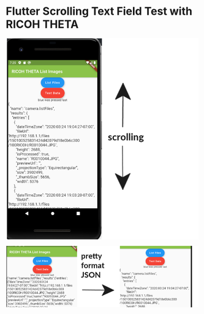 # Flutter Scrolling Text Field Test with RICOH THETA

![scrolling](doc/scrolling.png)

![prettify](doc/prettify.png)


